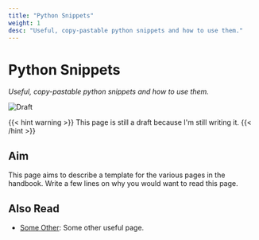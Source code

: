 ```yaml
---
title: "Python Snippets"
weight: 1
desc: "Useful, copy-pastable python snippets and how to use them."
---
```


# Python Snippets
*Useful, copy-pastable python snippets and how to use them.*

![Draft](https://img.shields.io/badge/status-draft-red?style=flat-square)

{{< hint warning >}}
This page is still a draft because I'm still writing it.
{{< /hint >}}

## Aim
This page aims to describe a template for the various pages in the handbook. Write a few lines on why you would want to read this page.

## Also Read
- [Some Other](/CONTRIBUTING.md): Some other useful page. 
